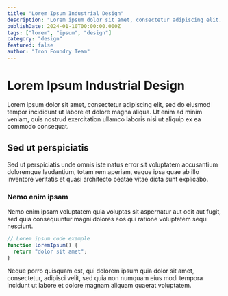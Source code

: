 ```yaml
---
title: "Lorem Ipsum Industrial Design"
description: "Lorem ipsum dolor sit amet, consectetur adipiscing elit. Sed do eiusmod tempor incididunt ut labore et dolore magna aliqua."
publishDate: 2024-01-10T00:00:00.000Z
tags: ["lorem", "ipsum", "design"]
category: "design"
featured: false
author: "Iron Foundry Team"
---
```


# Lorem Ipsum Industrial Design

Lorem ipsum dolor sit amet, consectetur adipiscing elit, sed do eiusmod tempor incididunt ut labore et dolore magna aliqua. Ut enim ad minim veniam, quis nostrud exercitation ullamco laboris nisi ut aliquip ex ea commodo consequat.

## Sed ut perspiciatis

Sed ut perspiciatis unde omnis iste natus error sit voluptatem accusantium doloremque laudantium, totam rem aperiam, eaque ipsa quae ab illo inventore veritatis et quasi architecto beatae vitae dicta sunt explicabo.

### Nemo enim ipsam

Nemo enim ipsam voluptatem quia voluptas sit aspernatur aut odit aut fugit, sed quia consequuntur magni dolores eos qui ratione voluptatem sequi nesciunt.

```javascript
// Lorem ipsum code example
function loremIpsum() {
  return "dolor sit amet";
}
```

Neque porro quisquam est, qui dolorem ipsum quia dolor sit amet, consectetur, adipisci velit, sed quia non numquam eius modi tempora incidunt ut labore et dolore magnam aliquam quaerat voluptatem.